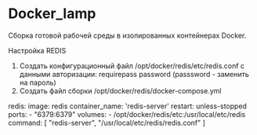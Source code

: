 # Docker_lamp
Сборка готовой рабочей среды в изолированных контейнерах Docker.

Настройка REDIS

1) Создать конфигурационный файл /opt/docker/redis/etc/redis.conf с данными авторизации: requirepass password (passsword - заменить на пароль)
2) Создать файл сборки /opt/docker/redis/docker-compose.yml

redis:
    image: redis
    container_name: 'redis-server'
    restart: unless-stopped
    ports:
        - "6379:6379"
    volumes:
        - /opt/docker/redis/etc:/usr/local/etc/redis
    command: [ "redis-server", "/usr/local/etc/redis/redis.conf" ]
